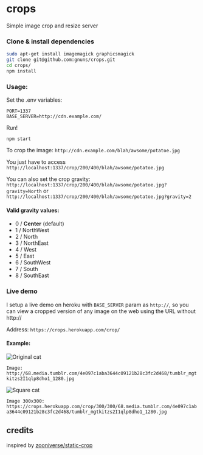 # crops
Simple image crop and resize server

### Clone & install dependencies
```sh
sudo apt-get install imagemagick graphicsmagick
git clone git@github.com:gnuns/crops.git
cd crops/
npm install
```

### Usage:
Set the .env variables:
```
PORT=1337
BASE_SERVER=http://cdn.example.com/
```

Run!
```
npm start
```

To crop the image:
`http://cdn.example.com/blah/awsome/potatoe.jpg`

You just have to access
`http://localhost:1337/crop/200/400/blah/awsome/potatoe.jpg`


You can also set the crop gravity:
`http://localhost:1337/crop/200/400/blah/awsome/potatoe.jpg?gravity=North` or
`http://localhost:1337/crop/200/400/blah/awsome/potatoe.jpg?gravity=2`


#### Valid gravity values:
* 0 / **Center** (default)
* 1 / NorthWest
* 2 / North
* 3 / NorthEast
* 4 / West
* 5 / East
* 6 / SouthWest
* 7 / South
* 8 / SouthEast


### Live demo

I setup a live demo on heroku  with `BASE_SERVER` param as `http://`, so you can view a cropped version of any image on the web using the URL without http://

Address: `https://crops.herokuapp.com/crop/`

#### Example:

![Original cat](http://68.media.tumblr.com/4e097c1aba3644c09121b28c3fc2d468/tumblr_mgtkitzs2I1qlp8dho1_1280.jpg)

`Image: http://68.media.tumblr.com/4e097c1aba3644c09121b28c3fc2d468/tumblr_mgtkitzs2I1qlp8dho1_1280.jpg`

![Square cat](https://crops.herokuapp.com/crop/300/300/68.media.tumblr.com/4e097c1aba3644c09121b28c3fc2d468/tumblr_mgtkitzs2I1qlp8dho1_1280.jpg)

`Image 300x300: https://crops.herokuapp.com/crop/300/300/68.media.tumblr.com/4e097c1aba3644c09121b28c3fc2d468/tumblr_mgtkitzs2I1qlp8dho1_1280.jpg`

## credits
inspired by [zooniverse/static-crop](https://github.com/zooniverse/static-crop)

